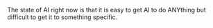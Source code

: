 ---
---

The state of AI right now is that it is easy to get AI to do ANYthing but difficult to get it to something specific.